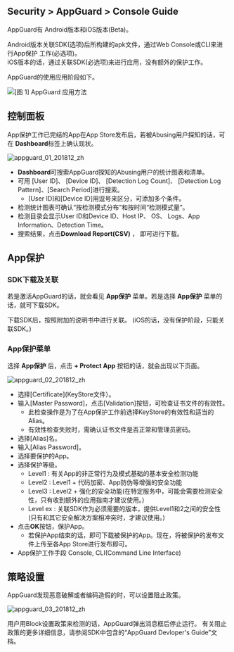 ## Security > AppGuard > Console Guide

AppGuard有 Android版本和iOS版本(Beta)。

Android版本关联SDK(选项)后所构建的apk文件，通过Web Console或CLI来进行App保护 工作(必选项)。<br>
iOS版本的话，通过关联SDK(必选项)来进行应用，没有额外的保护工作。

AppGuard的使用应用阶段如下。

![[图 1] AppGuard 应用方法](http://static.toastoven.net/prod_appguard/figure1.png)

## 控制面板

App保护工作已完结的App在App Store发布后，若被Abusing用户探知的话，可在 **Dashboard**标签上确认现状。

![appguard_01_201812_zh](https://static.toastoven.net/prod_appguard/appguard_01_201812_zh.png)

- **Dashboard**可搜索AppGuard探知的Abusing用户的统计图表和清单。
- 可用 [User ID]、 [Device ID]、 [Detection Log Count]、 [Detection Log Pattern]、[Search Period]进行搜索。
    - [User ID]和[Device ID]用逗号来区分，可添加多个条件。
- 检测统计图表可确认“按检测模式分布”和按时间“检测模式量”。
- 检测目录会显示User ID和Device ID、Host IP、 OS、 Logs、App Information、Detection Time。
- 搜索结果，点击**Download Report(CSV)** ， 即可进行下载。

## App保护

### SDK下载及关联

若是激活AppGuard的话，就会看见 **App保护** 菜单。若是选择 **App保护** 菜单的话，就可下载SDK。

下载SDK后，按照附加的说明书中进行关联。
(iOS的话，没有保护阶段，只能关联SDK。)

### App保护菜单

选择 **App保护** 后，点击 **+ Protect App** 按钮的话，就会出现以下页面。

![appguard_02_201812_zh](https://static.toastoven.net/prod_appguard/appguard_02_201812_zh.png)

- 选择[Certificate](KeyStore文件）。
- 输入[Master Password]，点击[Validation]按钮，可检查证书文件的有效性。
    - 此检查操作是为了在App保护工作前选择KeyStore的有效性和适当的Alias。
    - 有效性检查失败时，需确认证书文件是否正常和管理员密码。
- 选择[Alias]名。
- 输入[Alias Password]。
- 选择要保护的App。
- 选择保护等级。
    - Level1 : 有关App的非正常行为及模式基础的基本安全检测功能
    - Level2 : Level1 + 代码加密、App防伪等增强的安全功能
    - Level3 : Level2 + 强化的安全功能(在特定服务中，可能会需要检测安全性，只有收到额外的应用指南才建议使用。)
    - Level ex : 关联SDK作为必须需要的版本，提供Level1和2之间的安全性(只有和其它安全解决方案相冲突时，才建议使用。)
- 点击**OK**按钮，保护App。
    - 若保护App结束的话，即可下载被保护的App。现在，将被保护的发布文件上传至各App Store进行发布即可。
- App保护工作手段 Console, CLI(Command Line Interface)

## 策略设置

AppGuard发现恶意破解或者编码造假的时，可以设置阻止政策。

![appguard_03_201812_zh](https://static.toastoven.net/prod_appguard/appguard_03_201812_zh.png)

用户用Block设置政策来检测的话，AppGuard弹出消息框后停止运行。
有关阻止政策的更多详细信息，请参阅SDK中包含的“AppGuard Devloper's Guide”文档。

